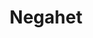 ---
layout: post
layout: main
title: Negahet
categories: [fereydoun_asraei]
file: /assets/music/fereydoun_asraei-negahet.mp3
---